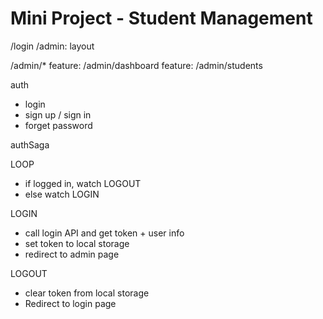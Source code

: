 # Mini Project - Student Management

/login
/admin: layout

/admin/\*
feature: /admin/dashboard
feature: /admin/students

auth

- login
- sign up / sign in
- forget password

authSaga

LOOP

- if logged in, watch LOGOUT
- else watch LOGIN

LOGIN

- call login API and get token + user info
- set token to local storage
- redirect to admin page

LOGOUT

- clear token from local storage
- Redirect to login page
